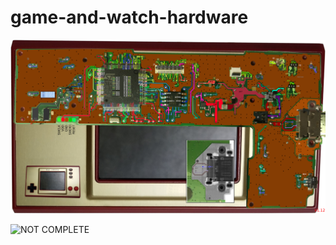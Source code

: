 # game-and-watch-hardware
![Version 1.1](https://raw.githubusercontent.com/Upcycle-Electronics/game-and-watch-hardware/main/Images-Version-Current/GnWtrace1v12.jpg "Version 1.1")


![NOT COMPLETE](https://raw.githubusercontent.com/Upcycle-Electronics/game-and-watch-hardware/main/Images-Version-Current/workinprogress/GnWtraceschematicWIP.jpg "NOT COMPLETE")

